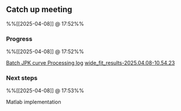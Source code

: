
## Catch up meeting
%%[[2025-04-08]] @ 17:52%%

### Progress
%%[[2025-04-08]] @ 17:52%%

[Batch JPK curve Processing log](Batch%20JPK%20curve%20Processing%20log.md)
[wide_fit_results-2025.04.08-10.54.23](wide_fit_results-2025.04.08-10.54.23.csv)

### Next steps
%%[[2025-04-08]] @ 17:53%%

Matlab implementation
